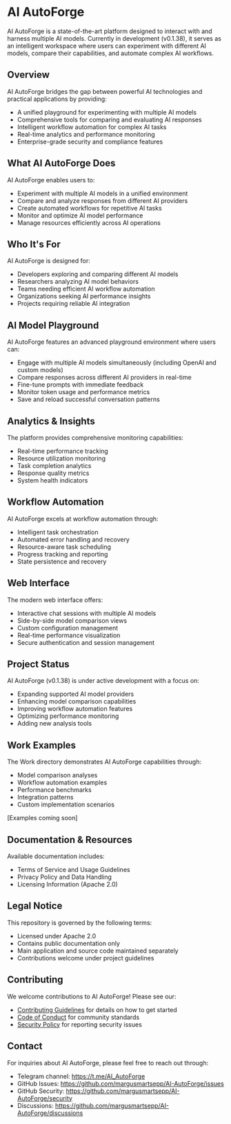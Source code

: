 # AI AutoForge

AI AutoForge is a state-of-the-art platform designed to interact with and harness multiple AI models. Currently in development (v0.1.38), it serves as an intelligent workspace where users can experiment with different AI models, compare their capabilities, and automate complex AI workflows.

## Overview

AI AutoForge bridges the gap between powerful AI technologies and practical applications by providing:

- A unified playground for experimenting with multiple AI models
- Comprehensive tools for comparing and evaluating AI responses
- Intelligent workflow automation for complex AI tasks
- Real-time analytics and performance monitoring
- Enterprise-grade security and compliance features

## What AI AutoForge Does

AI AutoForge enables users to:

- Experiment with multiple AI models in a unified environment
- Compare and analyze responses from different AI providers
- Create automated workflows for repetitive AI tasks
- Monitor and optimize AI model performance
- Manage resources efficiently across AI operations

## Who It's For

AI AutoForge is designed for:

- Developers exploring and comparing different AI models
- Researchers analyzing AI model behaviors
- Teams needing efficient AI workflow automation
- Organizations seeking AI performance insights
- Projects requiring reliable AI integration

## AI Model Playground

AI AutoForge features an advanced playground environment where users can:

- Engage with multiple AI models simultaneously (including OpenAI and custom models)
- Compare responses across different AI providers in real-time
- Fine-tune prompts with immediate feedback
- Monitor token usage and performance metrics
- Save and reload successful conversation patterns

## Analytics & Insights

The platform provides comprehensive monitoring capabilities:

- Real-time performance tracking
- Resource utilization monitoring
- Task completion analytics
- Response quality metrics
- System health indicators

## Workflow Automation

AI AutoForge excels at workflow automation through:

- Intelligent task orchestration
- Automated error handling and recovery
- Resource-aware task scheduling
- Progress tracking and reporting
- State persistence and recovery

## Web Interface

The modern web interface offers:

- Interactive chat sessions with multiple AI models
- Side-by-side model comparison views
- Custom configuration management
- Real-time performance visualization
- Secure authentication and session management

## Project Status

AI AutoForge (v0.1.38) is under active development with a focus on:

- Expanding supported AI model providers
- Enhancing model comparison capabilities
- Improving workflow automation features
- Optimizing performance monitoring
- Adding new analysis tools

## Work Examples

The Work directory demonstrates AI AutoForge capabilities through:

- Model comparison analyses
- Workflow automation examples
- Performance benchmarks
- Integration patterns
- Custom implementation scenarios

[Examples coming soon]

## Documentation & Resources

Available documentation includes:
- Terms of Service and Usage Guidelines
- Privacy Policy and Data Handling
- Licensing Information (Apache 2.0)

## Legal Notice

This repository is governed by the following terms:
- Licensed under Apache 2.0
- Contains public documentation only
- Main application and source code maintained separately
- Contributions welcome under project guidelines

## Contributing

We welcome contributions to AI AutoForge! Please see our:

- [Contributing Guidelines](CONTRIBUTING.md) for details on how to get started
- [Code of Conduct](CODE_OF_CONDUCT.md) for community standards
- [Security Policy](SECURITY.md) for reporting security issues

## Contact

For inquiries about AI AutoForge, please feel free to reach out through:
- Telegram channel: https://t.me/AI_AutoForge
- GitHub Issues: https://github.com/margusmartsepp/AI-AutoForge/issues
- GitHub Security: https://github.com/margusmartsepp/AI-AutoForge/security
- Discussions: https://github.com/margusmartsepp/AI-AutoForge/discussions